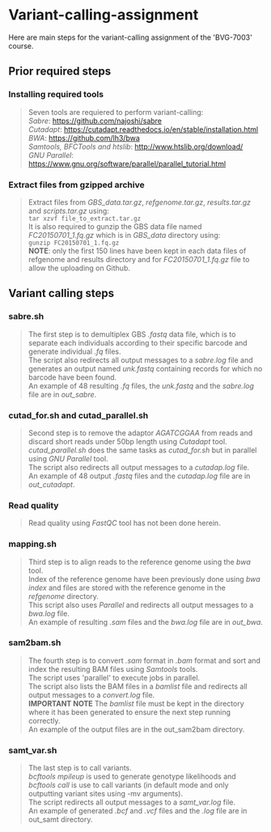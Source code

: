 # **Variant-calling-assignment**
Here are main steps for the variant-calling assignment of the 'BVG-7003' course.  
  
## Prior required steps
### Installing required tools  
> Seven tools are requiered to perform variant-calling:  
> *Sabre*: https://github.com/najoshi/sabre  
> *Cutadapt*: https://cutadapt.readthedocs.io/en/stable/installation.html  
> *BWA*: https://github.com/lh3/bwa  
> *Samtools, BFCTools and htslib*: http://www.htslib.org/download/  
>  *GNU Parallel*: https://www.gnu.org/software/parallel/parallel_tutorial.html  

### Extract files from gzipped archive  
> Extract files from *GBS_data.tar.gz*, *refgenome.tar.gz*, *results.tar.gz* and *scripts.tar.gz* using:  
> `tar xzvf file_to_extract.tar.gz`   
> It is also required to gunzip the GBS data file named *FC20150701_1.fq.gz* which is in *GBS_data* directory using:  
> `gunzip FC20150701_1.fq.gz`  
> **NOTE**: only the first 150 lines have been kept in each data files of refgenome and results directory and for *FC20150701_1.fq.gz* file to allow the uploading on Github.  

## Variant calling steps  
### sabre.sh  
> The first step is to demultiplex GBS *.fastq* data file, which is to separate each individuals according to their specific barcode and generate individual *.fq* files.  
> The script also redirects all output messages to a *sabre.log* file and generates an output named *unk.fastq* containing records for which no barcode have been found.  
> An example of 48 resulting *.fq* files, the *unk.fastq* and the *sabre.log* file are in *out_sabre*.  

### cutad_for.sh and cutad_parallel.sh  
> Second step is to remove the adaptor *AGATCGGAA* from reads and discard short reads under 50bp length using *Cutadapt* tool. 
> *cutad_parallel.sh* does the same tasks as *cutad_for.sh* but in parallel using *GNU Parallel* tool.   
> The script also redirects all output messages to a *cutadap.log* file.  
> An example of 48 output *.fastq* files and the *cutadap.log* file are in *out_cutadapt*.  

### Read quality
> Read quality  using *FastQC* tool has not been done herein.

### mapping.sh  
> Third step is to align reads to the reference genome using the *bwa* tool.  
> Index of the reference genome have been previously done using *bwa index* and files are stored with the reference genome in the *refgenome* directory.  
> This script also uses *Parallel* and redirects all output messages to a *bwa.log* file.  
> An example of resulting *.sam* files and the *bwa.log* file are in *out_bwa*.  

### sam2bam.sh  
> The fourth step is to convert *.sam* format in *.bam* format and sort and index the resulting BAM files using *Samtools* tools.  
> The script uses 'parallel' to execute jobs in parallel.   
> The script also lists the BAM files in a *bamlist* file and redirects all output messages to a *convert.log* file.  
> **IMPORTANT NOTE** The *bamlist* file must be kept in the directory where it has been generated to ensure the next step running correctly.  
> An example of the output files are in the out_sam2bam directory.  

### samt_var.sh  
> The last step is to call variants.  
> *bcftools mpileup* is used to generate genotype likelihoods and *bcftools call* is use to call variants (in default mode and only outputting variant sites using -mv arguments).  
> The script redirects all output messages to a *samt_var.log* file.   
> An example of generated *.bcf* and *.vcf* files and the *.log* file are in out_samt directory.  


